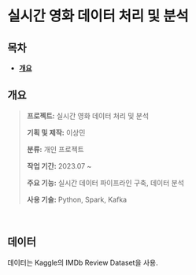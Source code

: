 # **실시간 영화 데이터 처리 및 분석**

## **목차**

<b>

- [개요](#개요)


</b>

## **개요**

> **프로젝트:** 실시간 영화 데이터 처리 및 분석
>
> **기획 및 제작:** 이상민
>
> **분류:** 개인 프로젝트
>
> **작업 기간:** 2023.07 ~
>
> **주요 기능:** 실시간 데이터 파이프라인 구축, 데이터 분석
>
> **사용 기술:** Python, Spark, Kafka

<br />

## 데이터
데이터는 Kaggle의 IMDb Review Dataset을 사용.

